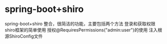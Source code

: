 # spring-boot+shiro
spring-boot+shiro 整合，很简洁的功能，主要包括两个方法 登录和获取权限
shiro框架的简单使用
授权@RequiresPermissions("admin:user")的使用
注入根源ShiroConfig文件
